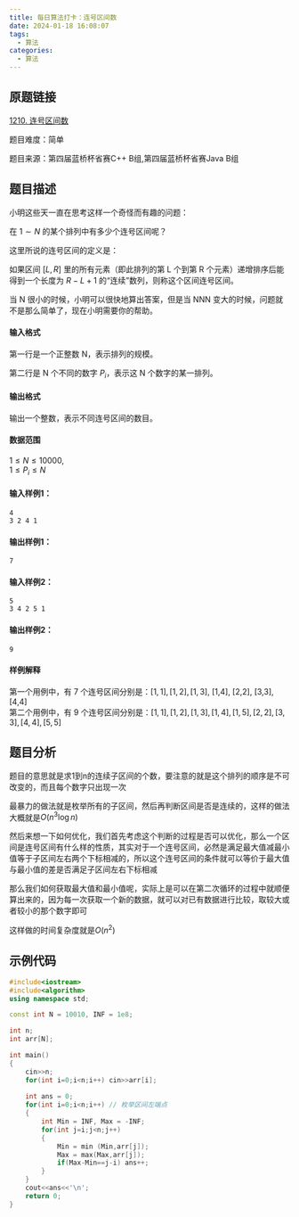 ```yaml
---
title: 每日算法打卡：连号区间数
date: 2024-01-18 16:08:07
tags:
  - 算法
categories:
  - 算法
---
```


## 原题链接

[1210. 连号区间数](https://www.acwing.com/problem/content/1212/)

题目难度：简单

题目来源：第四届蓝桥杯省赛C++ B组,第四届蓝桥杯省赛Java B组

## 题目描述

小明这些天一直在思考这样一个奇怪而有趣的问题：

在 $1 \sim N$ 的某个排列中有多少个连号区间呢？

这里所说的连号区间的定义是：

如果区间 $[L, R]$ 里的所有元素（即此排列的第 L 个到第 R 个元素）递增排序后能得到一个长度为 $R-L+1$ 的“连续”数列，则称这个区间连号区间。

当 N 很小的时候，小明可以很快地算出答案，但是当 NNN 变大的时候，问题就不是那么简单了，现在小明需要你的帮助。

#### 输入格式

第一行是一个正整数 N，表示排列的规模。

第二行是 N 个不同的数字 $P_i$，表示这 N 个数字的某一排列。

#### 输出格式

输出一个整数，表示不同连号区间的数目。

#### 数据范围

$1 \le N \le 10000$,  
$1 \le P_i \le N$

#### 输入样例1：

```
4
3 2 4 1 
```

#### 输出样例1：

```
7 
```

#### 输入样例2：

```
5
3 4 2 5 1 
```

#### 输出样例2：

```
9 
```

#### 样例解释

第一个用例中，有 7 个连号区间分别是：$[1,1], [1,2], [1,3]$, \[1,4\], \[2,2\], \[3,3\], \[4,4\]  
第二个用例中，有 9 个连号区间分别是：$[1,1], [1,2], [1,3], [1,4], [1,5], [2,2], [3,3], [4,4], [5,5]$

## 题目分析

题目的意思就是求1到n的连续子区间的个数，要注意的就是这个排列的顺序是不可改变的，而且每个数字只出现一次

最暴力的做法就是枚举所有的子区间，然后再判断区间是否是连续的，这样的做法大概就是$O(n^3\log n)$

然后来想一下如何优化，我们首先考虑这个判断的过程是否可以优化，那么一个区间是连号区间有什么样的性质，其实对于一个连号区间，必然是满足最大值减最小值等于子区间左右两个下标相减的，所以这个连号区间的条件就可以等价于最大值与最小值的差是否满足子区间左右下标相减

那么我们如何获取最大值和最小值呢，实际上是可以在第二次循环的过程中就顺便算出来的，因为每一次获取一个新的数据，就可以对已有数据进行比较，取较大或者较小的那个数字即可

这样做的时间复杂度就是$O(n^2)$

## 示例代码

```cpp
#include<iostream>
#include<algorithm>
using namespace std;

const int N = 10010, INF = 1e8;

int n;
int arr[N];

int main()
{
    cin>>n;
    for(int i=0;i<n;i++) cin>>arr[i];
    
    int ans = 0;
    for(int i=0;i<n;i++) // 枚举区间左端点
    {
        int Min = INF, Max = -INF;
        for(int j=i;j<n;j++)
        {
            Min = min (Min,arr[j]);
            Max = max(Max,arr[j]);
            if(Max-Min==j-i) ans++;
        }
    }
    cout<<ans<<'\n';
    return 0;
}
```

